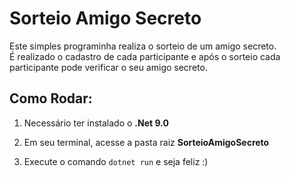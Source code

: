 # Sorteio Amigo Secreto

 Este simples programinha realiza o sorteio de um amigo secreto. \
 É realizado o cadastro de cada participante e após o sorteio cada participante pode verificar o seu amigo secreto.

 ## Como Rodar:


1. Necessário ter instalado o __.Net 9.0__

2. Em seu terminal, acesse a pasta raiz __SorteioAmigoSecreto__

3. Execute o comando `dotnet run`  e seja feliz :)
